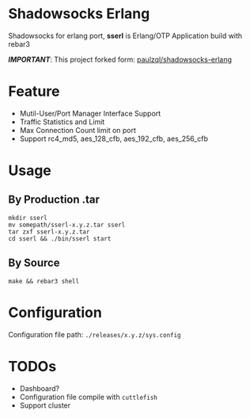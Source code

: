 # Shadowsocks Erlang
Shadowsocks for erlang port, **sserl** is Erlang/OTP Application build with rebar3

***IMPORTANT***: This project forked form: [paulzql/shadowsocks-erlang](https://github.com/paulzql/shadowsocks-erlang)

# Feature
- Mutil-User/Port Manager Interface Support
- Traffic Statistics and Limit
- Max Connection Count limit on port
- Support rc4_md5, aes_128_cfb, aes_192_cfb, aes_256_cfb
# Usage
## By Production .tar
```shell
mkdir sserl
mv somepath/sserl-x.y.z.tar sserl
tar zxf sserl-x.y.z.tar
cd sserl && ./bin/sserl start
```

## By Source
```
make && rebar3 shell
```

# Configuration
Configuration file path: `./releases/x.y.z/sys.config`


# TODOs
- Dashboard?
- Configuration file compile with `cuttlefish`
- Support cluster
